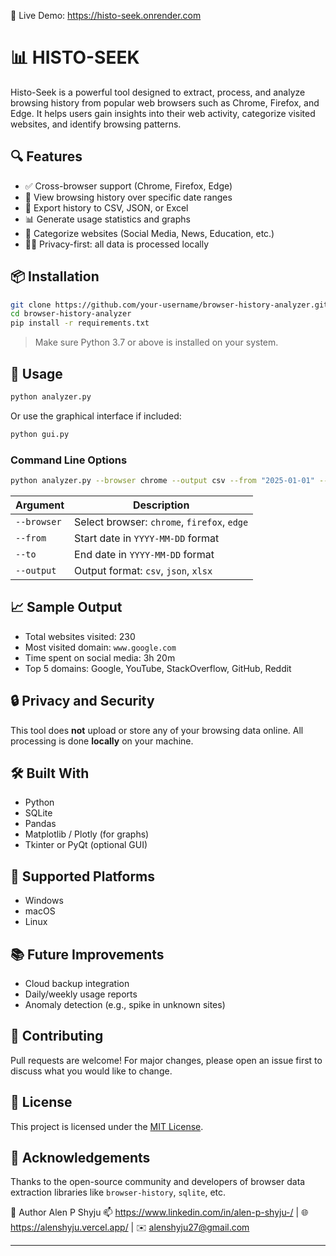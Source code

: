 🔗 Live Demo: https://histo-seek.onrender.com

# 📊 HISTO-SEEK

Histo-Seek is a powerful tool designed to extract, process, and analyze browsing history from popular web browsers such as Chrome, Firefox, and Edge. It helps users gain insights into their web activity, categorize visited websites, and identify browsing patterns.

## 🔍 Features

- ✅ Cross-browser support (Chrome, Firefox, Edge)
- 📅 View browsing history over specific date ranges
- 📁 Export history to CSV, JSON, or Excel
- 📊 Generate usage statistics and graphs
- 🧠 Categorize websites (Social Media, News, Education, etc.)
- 🕵️‍♂️ Privacy-first: all data is processed locally

## 📦 Installation

```bash
git clone https://github.com/your-username/browser-history-analyzer.git
cd browser-history-analyzer
pip install -r requirements.txt
```

> Make sure Python 3.7 or above is installed on your system.

## 🚀 Usage

```bash
python analyzer.py
```

Or use the graphical interface if included:

```bash
python gui.py
```

### Command Line Options

```bash
python analyzer.py --browser chrome --output csv --from "2025-01-01" --to "2025-01-31"
```

| Argument     | Description                         |
|--------------|-------------------------------------|
| `--browser`  | Select browser: `chrome`, `firefox`, `edge` |
| `--from`     | Start date in `YYYY-MM-DD` format   |
| `--to`       | End date in `YYYY-MM-DD` format     |
| `--output`   | Output format: `csv`, `json`, `xlsx`|

## 📈 Sample Output

- Total websites visited: 230
- Most visited domain: `www.google.com`
- Time spent on social media: 3h 20m
- Top 5 domains: Google, YouTube, StackOverflow, GitHub, Reddit

## 🔒 Privacy and Security

This tool does **not** upload or store any of your browsing data online. All processing is done **locally** on your machine.

## 🛠️ Built With

- Python
- SQLite
- Pandas
- Matplotlib / Plotly (for graphs)
- Tkinter or PyQt (optional GUI)

## 📁 Supported Platforms

- Windows
- macOS
- Linux

## 📚 Future Improvements

- Cloud backup integration
- Daily/weekly usage reports
- Anomaly detection (e.g., spike in unknown sites)

## 🤝 Contributing

Pull requests are welcome! For major changes, please open an issue first to discuss what you would like to change.

## 📄 License

This project is licensed under the [MIT License](LICENSE).

## 🙌 Acknowledgements

Thanks to the open-source community and developers of browser data extraction libraries like `browser-history`, `sqlite`, etc.

🙌 Author
Alen P Shyju
📫 https://www.linkedin.com/in/alen-p-shyju-/ | 🌐 https://alenshyju.vercel.app/ | ✉️ alenshyju27@gmail.com

---
